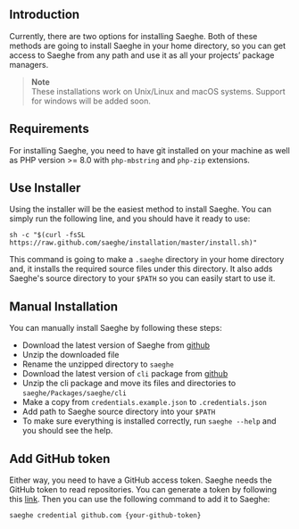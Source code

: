 ## Introduction

Currently, there are two options for installing Saeghe.
Both of these methods are going to install Saeghe in your home directory,
so you can get access to Saeghe from any path and use it as all your projects’ package managers.

> **Note**  
> These installations work on Unix/Linux and macOS systems.
> Support for windows will be added soon.

## Requirements

For installing Saeghe, you need to have git installed on your machine as well as PHP version >= 8.0
with `php-mbstring` and `php-zip` extensions.

## Use Installer

Using the installer will be the easiest method to install Saeghe.
You can simply run the following line, and you should have it ready to use:

```shell
sh -c "$(curl -fsSL https://raw.github.com/saeghe/installation/master/install.sh)"
```

This command is going to make a `.saeghe` directory in your home directory and,
it installs the required source files under this directory.
It also adds Saeghe's source directory to your `$PATH` so you can easily start to use it.

## Manual Installation

You can manually install Saeghe by following these steps:

- Download the latest version of Saeghe from [github](https://github.com/saeghe/saeghe/releases)
- Unzip the downloaded file
- Rename the unzipped directory to `saeghe`
- Download the latest version of `cli` package from [github](https://github.com/saeghe/cli/releases)
- Unzip the cli package and move its files and directories to `saeghe/Packages/saeghe/cli`
- Make a copy from `credentials.example.json` to `.credentials.json`
- Add path to Saeghe source directory into your `$PATH`
- To make sure everything is installed correctly, run `saeghe --help` and you should see the help.

## Add GitHub token

Either way, you need to have a GitHub access token. Saeghe needs the GitHub token to read repositories.
You can generate a token by following this [link](https://docs.github.com/en/authentication/keeping-your-account-and-data-secure/creating-a-personal-access-token).
Then you can use the following command to add it to Saeghe:

```shell
saeghe credential github.com {your-github-token}
```
